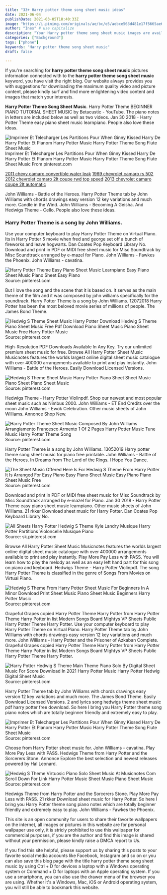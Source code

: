 ```yaml
---
title: "33+ Harry potter theme song sheet music ideas"
date: 2021-06-04
publishDate: 2021-03-05T18:40:33Z
image: "https://i.pinimg.com/originals/ae/bc/e5/aebce563d481e17f5665ae6aa3daecad.jpg"
author: "Ines" # use capitalize
description: "Your Harry potter theme song sheet music images are available in this site. Harry potter theme song sheet music are a topic that is being searched for and liked by netizens now. You can Download the Harry potter theme song sheet music files here. Get all free vectors."
categories: ["Background"]
tags: ["phone"]
keywords: "Harry potter theme song sheet music"
draft: false

---
```


If you're searching for **harry potter theme song sheet music** pictures information connected with to the **harry potter theme song sheet music** keyword, you have visit the right  blog.  Our website always  provides you with  suggestions  for downloading  the maximum  quality video and picture  content, please kindly surf and find more enlightening video content and images  that match your interests.

**Harry Potter Theme Song Sheet Music**. Harry Potter Theme BEGINNER PIANO TUTORIAL SHEET MUSIC by Betacustic - YouTube. The piano notes in letters are included below as well as two videos. Jan 30 2018 - Harry Potter Theme easy piano sheet music learnpiano. People also love these ideas.

![Imprimer Et Telecharger Les Partitions Pour When Ginny Kissed Harry De Harry Potter Et Pianom Harry Potter Music Harry Potter Theme Song Flute Sheet Music](https://i.pinimg.com/736x/18/3b/ae/183bae4018b6c2aef4d1da3e3841003a.jpg "Imprimer Et Telecharger Les Partitions Pour When Ginny Kissed Harry De Harry Potter Et Pianom Harry Potter Music Harry Potter Theme Song Flute Sheet Music")
Imprimer Et Telecharger Les Partitions Pour When Ginny Kissed Harry De Harry Potter Et Pianom Harry Potter Music Harry Potter Theme Song Flute Sheet Music From pinterest.com

[2011 chevy camaro convertible water leak](/2011-chevy-camaro-convertible-water-leak/)
[1969 chevrolet camaro rs 502](/1969-chevrolet-camaro-rs-502/)
[2012 chevrolet camaro 2lt coupe rwd top speed](/2012-chevrolet-camaro-2lt-coupe-rwd-top-speed/)
[2013 chevrolet camaro coupe 2lt automatic](/2013-chevrolet-camaro-coupe-2lt-automatic/)

John Williams - Battle of the Heroes. Harry Potter Theme tab by John Williams with chords drawings easy version 12 key variations and much more. Candle in the Wind. John Williams - Becoming A Geisha. And Hedwigs Theme - Cello. People also love these ideas.

### Harry Potter Theme is a song by John Williams.

Use your computer keyboard to play Harry Potter Theme on Virtual Piano. Its in Harry Potter 5 movie when fred and george set off a bunch of fireworks and leave hogwarts. Dan Coates Pop Keyboard Library No. Download and print in PDF or MIDI free sheet music for Misc Soundtrack by Misc Soundtrack arranged by e-mazel for Piano. John Williams - Fawkes the Phoenix. John Williams - cavatina.


![Harry Potter Theme Easy Piano Sheet Music Learnpiano Easy Piano Sheet Music Piano Sheet Easy Piano](https://i.pinimg.com/originals/cb/85/77/cb8577a400063b014916e993bae3eaee.png "Harry Potter Theme Easy Piano Sheet Music Learnpiano Easy Piano Sheet Music Piano Sheet Easy Piano")
Source: pinterest.com

But I love the song and the scene that it is based on. It serves as the main theme of the film and it was composed by john williams specifically for the soundtrack. Harry Potter Theme is a song by John Williams. 12072018 Harry Potter has been the most beloved movie series of millions of people. The James Bond Theme.

![Hedwig S Theme Sheet Music Harry Potter Download Hedwig S Theme Piano Sheet Music Free Pdf Download Piano Sheet Music Piano Sheet Music Free Harry Potter Music](https://i.pinimg.com/originals/55/63/8e/55638ebfa8d76f3b0c45e0ad5ebdf0aa.jpg "Hedwig S Theme Sheet Music Harry Potter Download Hedwig S Theme Piano Sheet Music Free Pdf Download Piano Sheet Music Piano Sheet Music Free Harry Potter Music")
Source: pinterest.com

High-Resolution PDF Downloads Available In Any Key. Try our unlimited premium sheet music for free. Browse All Harry Potter Sheet Music Musicnotes features the worlds largest online digital sheet music catalogue with over 400000 arrangements available to print and play instantly. John Williams - Battle of the Heroes. Easily Download Licensed Versions.

![Hedwig S Theme Sheet Music Harry Potter Piano Sheet Sheet Music Piano Sheet Piano Sheet Music](https://i.pinimg.com/474x/d7/c2/9f/d7c29f64aa7029c3f91d8b9f4ee75001.jpg "Hedwig S Theme Sheet Music Harry Potter Piano Sheet Sheet Music Piano Sheet Piano Sheet Music")
Source: pinterest.com

Hedwigs Theme - Harry Potter Violinpdf. Shop our newest and most popular sheet music such as Nimbus 2000. John Williams - ET End Credits over the moon John Williams - Ewok Celebration. Other music sheets of John Williams. Annonce Shop New.

![Harry Potter Theme Sheet Music Composed By John Williams Arrangiamento Francesco Armento 1 Of 2 Pages Harry Potter Music Tune Music Harry Potter Theme Song](https://i.pinimg.com/originals/4f/7f/6e/4f7f6ed88359383e57316e2d2d2c33b5.png "Harry Potter Theme Sheet Music Composed By John Williams Arrangiamento Francesco Armento 1 Of 2 Pages Harry Potter Music Tune Music Harry Potter Theme Song")
Source: pinterest.com

Harry Potter Theme is a song by John Williams. 13052019 Harry potter theme song sheet music for piano free printable. John Williams - Battle of the Heroes. In Dreams from The Lord of the Rings. I Hope You Dance.

![The Sheet Music Offered Here Is For Hedwig S Theme From Harry Potter It Is Arranged For Easy Piano Easy Piano Sheet Music Easy Piano Piano Sheet Music Free](https://i.pinimg.com/originals/96/f5/c7/96f5c7b0b01b434495816dec8cb203ee.png "The Sheet Music Offered Here Is For Hedwig S Theme From Harry Potter It Is Arranged For Easy Piano Easy Piano Sheet Music Easy Piano Piano Sheet Music Free")
Source: pinterest.com

Download and print in PDF or MIDI free sheet music for Misc Soundtrack by Misc Soundtrack arranged by e-mazel for Piano. Jan 30 2018 - Harry Potter Theme easy piano sheet music learnpiano. Other music sheets of John Williams. 21 rkker Download sheet music for Harry Potter. Dan Coates Pop Keyboard Library No.

![All Sheets Harry Potter Hedwig S Theme Kyle Landry Musique Harry Potter Partitions Violoncelle Musique Piano](https://i.pinimg.com/originals/3f/af/11/3faf1150e8d8fdecf1080dfc827fc714.jpg "All Sheets Harry Potter Hedwig S Theme Kyle Landry Musique Harry Potter Partitions Violoncelle Musique Piano")
Source: sk.pinterest.com

Browse All Harry Potter Sheet Music Musicnotes features the worlds largest online digital sheet music catalogue with over 400000 arrangements available to print and play instantly. Play More Pay Less with PASS. You will learn how to play the melody as well as an easy left hand part for this song on piano and keyboard. Hedwigs Theme - Harry Potter Violinpdf. The song Harry Potter Theme is classified in the genre of Songs From Movies on Virtual Piano.

![Hedwig S Theme From Harry Potter Sheet Music For Beginners In A Minor Download Print Sheet Music Piano Sheet Music Beginners Harry Potter Music](https://i.pinimg.com/originals/29/bb/72/29bb72650be611992bea2fdb28b620de.jpg "Hedwig S Theme From Harry Potter Sheet Music For Beginners In A Minor Download Print Sheet Music Piano Sheet Music Beginners Harry Potter Music")
Source: pinterest.com

Grapeful Grapes copied Harry Potter Theme Harry Potter from Harry Potter Theme Harry Potter in list Modern Songs Board Mightys VP Sheets Public Harry Potter Theme Harry Potter. Use your computer keyboard to play Harry Potter Theme on Virtual Piano. Harry Potter Theme tab by John Williams with chords drawings easy version 12 key variations and much more. John Williams - Harry Potter and the Prisoner of Azkaban Complete. Grapeful Grapes copied Harry Potter Theme Harry Potter from Harry Potter Theme Harry Potter in list Modern Songs Board Mightys VP Sheets Public Harry Potter Theme Harry Potter.

![Harry Potter Hedwig S Theme Main Theme Piano Solo By Digital Sheet Music For Score Download In 2021 Harry Potter Music Harry Potter Hedwig Digital Sheet Music](https://i.pinimg.com/originals/f5/f4/b0/f5f4b02729dc18e17b20d060c97d6e8e.png "Harry Potter Hedwig S Theme Main Theme Piano Solo By Digital Sheet Music For Score Download In 2021 Harry Potter Music Harry Potter Hedwig Digital Sheet Music")
Source: pinterest.com

Harry Potter Theme tab by John Williams with chords drawings easy version 12 key variations and much more. The James Bond Theme. Easily Download Licensed Versions. 2 and lyrics song hedwigs theme sheet music pdf harry potter free download. So here I bring you Harry Potter theme song piano notes which are totally beginner friendly and extremely easy to play.

![Imprimer Et Telecharger Les Partitions Pour When Ginny Kissed Harry De Harry Potter Et Pianom Harry Potter Music Harry Potter Theme Song Flute Sheet Music](https://i.pinimg.com/736x/18/3b/ae/183bae4018b6c2aef4d1da3e3841003a.jpg "Imprimer Et Telecharger Les Partitions Pour When Ginny Kissed Harry De Harry Potter Et Pianom Harry Potter Music Harry Potter Theme Song Flute Sheet Music")
Source: pinterest.com

Choose from Harry Potter sheet music for. John Williams - cavatina. Play More Pay Less with PASS. Hedwigs Theme from Harry Potter and the Sorcerers Stone. Annonce Explore the best selection and newest releases powered by Hal Leonard.

![Hedwig S Theme Virtuosic Piano Solo Sheet Music At Musicnotes Com Scroll Down For Link Harry Potter Music Sheet Music Piano Sheet Music](https://i.pinimg.com/originals/ae/bc/e5/aebce563d481e17f5665ae6aa3daecad.jpg "Hedwig S Theme Virtuosic Piano Solo Sheet Music At Musicnotes Com Scroll Down For Link Harry Potter Music Sheet Music Piano Sheet Music")
Source: pinterest.com

Hedwigs Theme from Harry Potter and the Sorcerers Stone. Play More Pay Less with PASS. 21 rkker Download sheet music for Harry Potter. So here I bring you Harry Potter theme song piano notes which are totally beginner friendly and extremely easy to play. John Williams - Fawkes the Phoenix.

This site is an open community for users to share their favorite wallpapers on the internet, all images or pictures in this website are for personal wallpaper use only, it is stricly prohibited to use this wallpaper for commercial purposes, if you are the author and find this image is shared without your permission, please kindly raise a DMCA report to Us.

If you find this site helpful, please support us by sharing this posts to your favorite social media accounts like Facebook, Instagram and so on or you can also save this blog page with the title harry potter theme song sheet music by using Ctrl + D for devices a laptop with a Windows operating system or Command + D for laptops with an Apple operating system. If you use a smartphone, you can also use the drawer menu of the browser you are using. Whether it's a Windows, Mac, iOS or Android operating system, you will still be able to bookmark this website.
